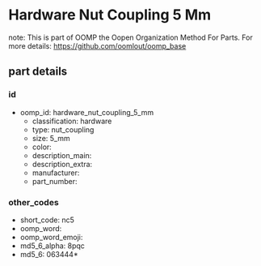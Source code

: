 # Hardware Nut Coupling 5 Mm  

note: This is part of OOMP the Oopen Organization Method For Parts. For more details: https://github.com/oomlout/oomp_base

##  part details





### id
* oomp_id: hardware_nut_coupling_5_mm
  * classification: hardware
  * type: nut_coupling
  * size: 5_mm
  * color: 
  * description_main: 
  * description_extra: 
  * manufacturer: 
  * part_number: 

### other_codes
* short_code: nc5
* oomp_word: 
* oomp_word_emoji: 
* md5_6_alpha: 8pqc
* md5_6: 063444* 